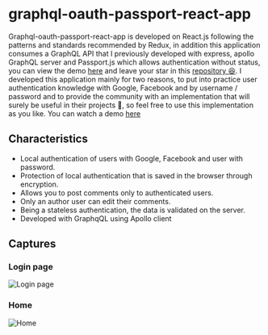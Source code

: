 # graphql-oauth-passport-react-app
Graphql-oauth-passport-react-app is developed on React.js following the patterns and standards recommended by Redux, in addition this application consumes a GraphQL API that I previously developed with express, apollo GraphQL server and Passport.js which allows authentication without status, you can view the demo [here](https://graphql-oauth-server.herokuapp.com/graphql) and leave your star in this [repository 😆](https://github.com/IngDeiver/passport-oauth-graphql-server).
I developed this application mainly for two reasons, to put into practice user authentication knowledge with Google, Facebook and by username / password and to provide the community with an implementation that will surely be useful in their projects 📕, so feel free to use this implementation as you like.
You can watch a demo [here](https://graphql-oauth-passport-react-app.vercel.app)

## Characteristics
- Local authentication of users with Google, Facebook and user with password.
- Protection of local authentication that is saved in the browser through encryption.
- Allows you to post comments only to authenticated users.
- Only an author user can edit their comments.
- Being a stateless authentication, the data is validated on the server.
- Developed with GraphqQL using Apollo client

## Captures
### Login page
![Login page](https://firebasestorage.googleapis.com/v0/b/files-service.appspot.com/o/images%2FOauth%20client%20react%20app%20login%20image.png?alt=media&token=83b7da3e-9075-499b-97fa-c6b6a01d53de)

### Home
![Home](https://firebasestorage.googleapis.com/v0/b/files-service.appspot.com/o/images%2FOauth%20client%20react%20app%20home%20image.png?alt=media&token=7db235fa-7419-4a9e-b63b-c490b4f3aecd)
